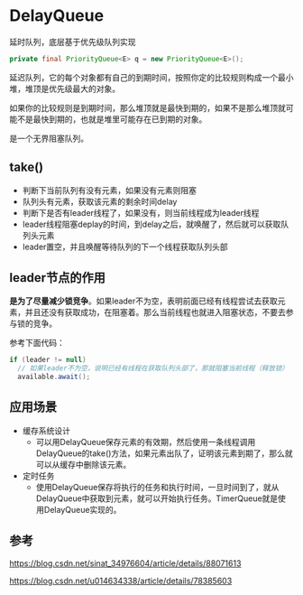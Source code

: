 # DelayQueue

延时队列，底层基于优先级队列实现

```java
private final PriorityQueue<E> q = new PriorityQueue<E>();
```

延迟队列，它的每个对象都有自己的到期时间，按照你定的比较规则构成一个最小堆，堆顶是优先级最大的对象。

如果你的比较规则是到期时间，那么堆顶就是最快到期的，如果不是那么堆顶就可能不是最快到期的，也就是堆里可能存在已到期的对象。

是一个无界阻塞队列。



## take()

- 判断下当前队列有没有元素，如果没有元素则阻塞
- 队列头有元素，获取该元素的剩余时间delay
- 判断下是否有leader线程了，如果没有，则当前线程成为leader线程
- leader线程阻塞deplay的时间，到delay之后，就唤醒了，然后就可以获取队列头元素
- leader置空，并且唤醒等待队列的下一个线程获取队列头部





## leader节点的作用

**是为了尽量减少锁竞争**。如果leader不为空，表明前面已经有线程尝试去获取元素，并且还没有获取成功，在阻塞着。那么当前线程也就进入阻塞状态，不要去参与锁的竞争。

参考下面代码：

```java
if (leader != null)
  // 如果leader不为空，说明已经有线程在获取队列头部了，那就阻塞当前线程（释放锁）
  available.await();
```



## 应用场景

- 缓存系统设计
  - 可以用DelayQueue保存元素的有效期，然后使用一条线程调用DelayQueue的take()方法，如果元素出队了，证明该元素到期了，那么就可以从缓存中删除该元素。
- 定时任务
  - 使用DelayQueue保存将执行的任务和执行时间，一旦时间到了，就从DelayQueue中获取到元素，就可以开始执行任务。TimerQueue就是使用DelayQueue实现的。







## 参考

https://blog.csdn.net/sinat_34976604/article/details/88071613

https://blog.csdn.net/u014634338/article/details/78385603

